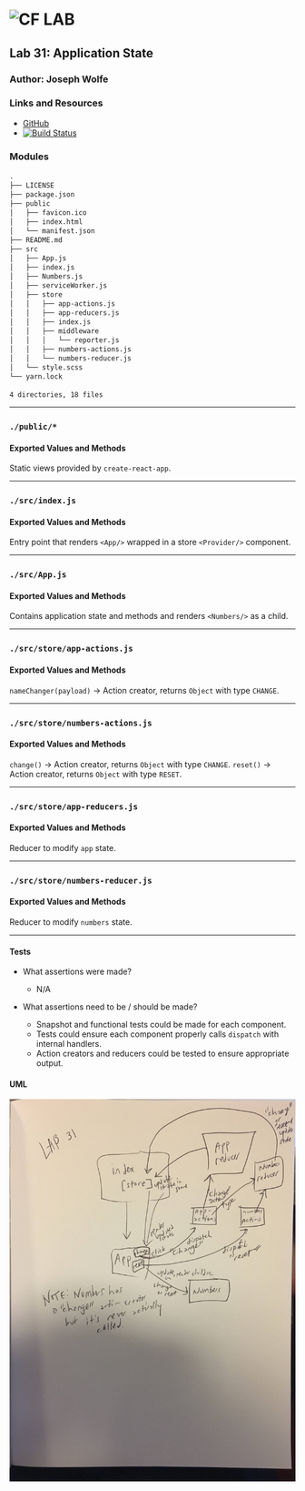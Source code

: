 ![CF](http://i.imgur.com/7v5ASc8.png) LAB
=================================================

## Lab 31: Application State

### Author: Joseph Wolfe

### Links and Resources
* [GitHub](https://github.com/charmedsatyr-401-advanced-javascript/lab-31)
* [![Build Status](https://travis-ci.com/charmedsatyr-401-advanced-javascript/lab-31.svg?branch=submission)](https://travis-ci.com/charmedsatyr-401-advanced-javascript/lab-31)

### Modules
```
.
├── LICENSE
├── package.json
├── public
│   ├── favicon.ico
│   ├── index.html
│   └── manifest.json
├── README.md
├── src
│   ├── App.js
│   ├── index.js
│   ├── Numbers.js
│   ├── serviceWorker.js
│   ├── store
│   │   ├── app-actions.js
│   │   ├── app-reducers.js
│   │   ├── index.js
│   │   ├── middleware
│   │   │   └── reporter.js
│   │   ├── numbers-actions.js
│   │   └── numbers-reducer.js
│   └── style.scss
└── yarn.lock

4 directories, 18 files
```

---

### `./public/*`
#### Exported Values and Methods
Static views provided by `create-react-app`.

---

### `./src/index.js`
#### Exported Values and Methods
Entry point that renders `<App/>` wrapped in a store `<Provider/>` component.

---

### `./src/App.js`
#### Exported Values and Methods
Contains application state and methods and renders `<Numbers/>` as a child.

---

### `./src/store/app-actions.js`
#### Exported Values and Methods
`nameChanger(payload)` -> Action creator, returns `Object` with type `CHANGE`.

---


### `./src/store/numbers-actions.js`
#### Exported Values and Methods
`change()` -> Action creator, returns `Object` with type `CHANGE`.
`reset()` -> Action creator, returns `Object` with type `RESET`.

---
### `./src/store/app-reducers.js`
#### Exported Values and Methods
Reducer to modify `app` state.

---

### `./src/store/numbers-reducer.js`
#### Exported Values and Methods
Reducer to modify `numbers` state.

---

#### Tests
* What assertions were made?
  * N/A

* What assertions need to be / should be made?
  * Snapshot and functional tests could be made for each component.
  * Tests could ensure each component properly calls `dispatch` with internal handlers.
  * Action creators and reducers could be tested to ensure appropriate output.

#### UML
![uml](assets/uml.jpg)